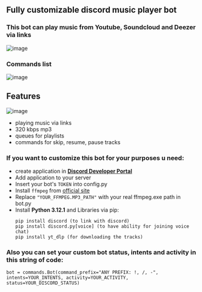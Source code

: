 ## Fully customizable discord music player bot
### This bot can play music from Youtube, Soundcloud and Deezer via links 
![image](https://github.com/yofujitsu/discord_music_bot/assets/78373273/eecd8127-e8b2-4316-baba-b66f063691fe)
### Commands list
![image](https://github.com/yofujitsu/discord_music_bot/assets/78373273/e592c2dc-3a3f-4d13-878b-bdcbbd8cc3d4)
## Features
![image](https://github.com/yofujitsu/discord_music_bot/assets/78373273/461d4d25-8a32-4b40-a88f-8247ac95d72c)
- playing music via links
- 320 kbps mp3
- queues for playlists
- commands for skip, resume, pause tracks
### If you want to customize this bot for your purposes u need:
- create application in [**Discord Developer Portal**](https://discord.com/developers/)
- Add application to your server
- Insert your bot's `TOKEN` into config.py
- Install `ffmpeg` from [official site](https://ffmpeg.org/)
- Replace `"YOUR_FFMPEG.MP3_PATH"` with your real ffmpeg.exe path in bot.py
- Install **Python 3.12.1** and Libraries via pip:
  ```
  pip install discord (to link with discord)
  pip install discord.py[voice] (to have ability for joining voice chat)
  pip install yt_dlp (for downloading the tracks)
  ```
### Also you can set your custom bot status, intents and activity in this string of code:
```
bot = commands.Bot(command_prefix="ANY PREFIX: !, /, -", intents=YOUR_INTENTS, activity=YOUR_ACTIVITY, status=YOUR_DISCORD_STATUS)
```
